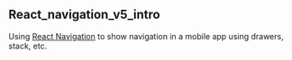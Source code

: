## React_navigation_v5_intro

Using [React Navigation](https://reactnavigation.org/docs/getting-started/) to show navigation in a mobile app using drawers, stack, etc.
